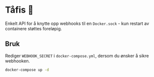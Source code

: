 # Tåfis 🧦
Enkelt API for å knytte opp webhooks til en `Docker.sock` - kun restart av containere støttes foreløpig.

## Bruk
Rediger `WEBHOOK_SECRET` i `docker-compose.yml`, dersom du ønsker å sikre webhooken.
```bash
docker-compose up -d
```

